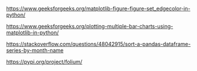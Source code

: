 https://www.geeksforgeeks.org/matplotlib-figure-figure-set_edgecolor-in-python/

https://www.geeksforgeeks.org/plotting-multiple-bar-charts-using-matplotlib-in-python/

https://stackoverflow.com/questions/48042915/sort-a-pandas-dataframe-series-by-month-name

https://pypi.org/project/folium/